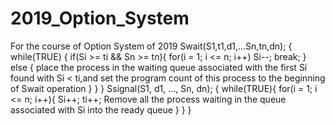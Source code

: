 # 2019_Option_System
For the course of Option System of 2019
Swait(S1,t1,d1,...Sn,tn,dn);
{
  while(TRUE)
   {
     if(Si >= ti && Sn >= tn){
     for(i = 1; i <= n; i++) Si--;
     break;
     }
     else
     {
     place the process in the waiting queue associated with the first Si found with Si < ti,and set the program count of this process
     to the beginning of Swait operation
     }
     }
     }
     Ssignal(S1, d1, ..., Sn, dn);
     {
     while(TRUE){
     for(i = 1; i <= n; i++){
     Si++;
     ti++;
     Remove all the process waiting in the queue associated with Si into the ready queue
     }
     }
     }
     
